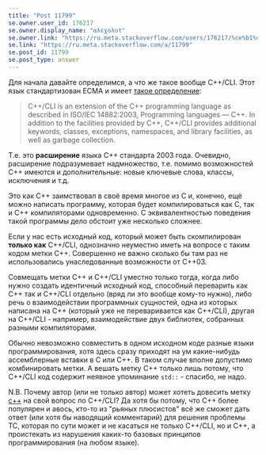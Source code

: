 ```yaml
---
title: "Post 11799"
se.owner.user_id: 176217
se.owner.display_name: "αλεχολυτ"
se.owner.link: "https://ru.meta.stackoverflow.com/users/176217/%ce%b1%ce%bb%ce%b5%cf%87%ce%bf%ce%bb%cf%85%cf%84"
se.link: "https://ru.meta.stackoverflow.com/a/11799"
se.post_id: 11799
se.post_type: answer
---
```

<p>Для начала давайте определимся, а что же такое вообще C++/CLI. Этот язык стандартизован ECMA и имеет <a href="https://www.ecma-international.org/publications-and-standards/standards/ecma-372/" rel="nofollow noreferrer">такое определение</a>:</p>
<blockquote>
<p>C++/CLI is an extension of the C++ programming language as described in ISO/IEC 14882:2003, Programming languages — C++. In addition to the facilities provided by C++, C++/CLI provides additional keywords, classes, exceptions, namespaces, and library facilities, as well as garbage collection.</p>
</blockquote>
<p>Т.е. это <strong>расширение</strong> языка C++ стандарта 2003 года. Очевидно, расширение подразумевает надмножество, т.е. помимо возможностей C++ имеются и дополнительные: новые ключевые слова, классы, исключения и т.д.</p>
<p>Это как C++ заимствовал в своё время многое из C и, конечно, ещё можно написать программу, которая будет компилироваться как C, так и C++ компиляторами одновременно. С эквивалентностью поведения такой программы дело обстоит уже несколько сложнее.</p>
<p>Если у нас есть исходный код, который может быть скомпилирован <strong>только как</strong> C++/CLI, однозначно неуместно иметь на вопросе с таким кодом метки C++. Совершенно не важно сколько бы там раз не использовались унаследованные возможности от C++03.</p>
<p>Совмещать метки C++ и C++/CLI уместно только тогда, когда либо нужно создать идентичный исходный код, способный переварить как C++ так и C++/CLI отдельно (вряд ли это вообще кому-то нужно), либо речь о взаимодействии программных сущностей, одна из которых написана на C++ (который уже не переваривается как C++/CLI), другая на C++/CLI - например, взаимодействие двух библиотек, собранных разными компиляторами.</p>
<p>Обычно невозможно совместить в одном исходном коде разные языки программирования, хотя здесь сразу приходят на ум какие-нибудь ассемблерные вставки в C или C++. В таком случае вполне допустимо комбинировать метки. А вешать метку C++ только лишь потому, что C++/CLI код содержит неявное упоминание <code>std::</code> - спасибо, не надо.</p>
<p>N.B. Почему автор (или не только автор) может хотеть довесить метку <a href="https://ru.stackoverflow.com/questions/tagged/c%2b%2b" class="post-tag" title="показать вопросы с меткой [c++]" rel="tag">c++</a> на свой вопрос по C++/CLI? Да хотя бы потому, что C++ более популярен и авось, кто-то из &quot;рьяных плюсистов&quot; всё же сможет дать ответ (или хотя бы наводящий комментарий) для решения проблемы ТС, которая по сути может и не касаться не только C++/CLI, но и C++, а проистекать из нарушения каких-то базовых принципов программирования (на любом языке).</p>
